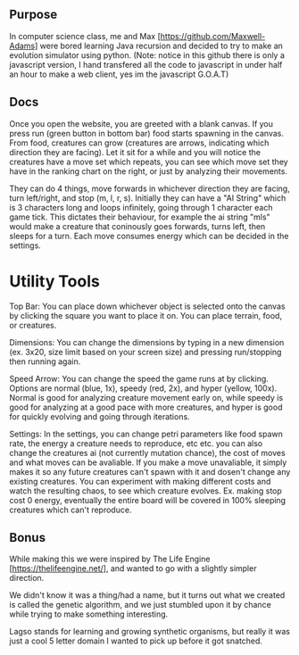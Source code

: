 ## Purpose
In computer science class, me and Max [https://github.com/Maxwell-Adams] were bored learning Java recursion and decided to try to make an evolution simulator using python. (Note: notice in this github there is only a javascript version, I hand transfered all the code to javascript in under half an hour to make a web client, yes im the javascript G.O.A.T) 

## Docs
Once you open the website, you are greeted with a blank canvas. If you press run (green button in bottom bar) food starts spawning in the canvas. From food, creatures can grow (creatures are arrows, indicating which direction they are facing). Let it sit for a while and you will notice the creatures have a move set which repeats, you can see which move set they have in the ranking chart on the right, or just by analyzing their movements. 

They can do 4 things, move forwards in whichever direction they are facing, turn left/right, and stop (m, l, r, s). Initially they can have a "AI String" which is 3 characters long and loops infinitely, going through 1 character each game tick. This dictates their behaviour, for example the ai string "mls" would make a creature that coninously goes forwards, turns left, then sleeps for a turn. Each move consumes energy which can be decided in the settings.

# Utility Tools
Top Bar: You can place down whichever object is selected onto the canvas by clicking the square you want to place it on. You can place terrain, food, or creatures.

Dimensions: You can change the dimensions by typing in a new dimension (ex. 3x20, size limit based on your screen size) and pressing run/stopping then running again.

Speed Arrow: You can change the speed the game runs at by clicking. Options are normal (blue, 1x), speedy (red, 2x), and hyper (yellow, 100x). Normal is good for analyzing creature movement early on, while speedy is good for analyzing at a good pace with more creatures, and hyper is good for quickly evolving and going through iterations.

Settings: In the settings, you can change petri parameters like food spawn rate, the energy a creature needs to reproduce, etc etc. you can also change the creatures ai (not currently mutation chance), the cost of moves and what moves can be avaliable. If you make a move unavaliable, it simply makes it so any future creatures can't spawn with it and dosen't change any existing creatures. You can experiment with making different costs and watch the resulting chaos, to see which creature evolves. Ex. making stop cost 0 energy, eventually the entire board will be covered in 100% sleeping creatures which can't reproduce.

## Bonus
While making this we were inspired by The Life Engine [https://thelifeengine.net/], and wanted to go with a slightly simpler direction. 

We didn't know it was a thing/had a name, but it turns out what we created is called the genetic algorithm, and we just stumbled upon it by chance while trying to make something interesting.

Lagso stands for learning and growing synthetic organisms, but really it was just a cool 5 letter domain I wanted to pick up before it got snatched.
